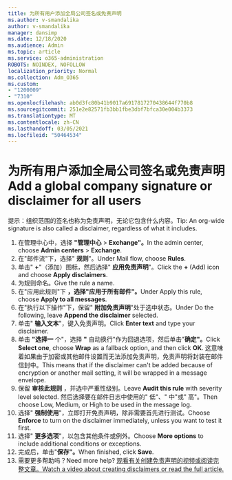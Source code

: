 ```yaml
---
title: 为所有用户添加全局公司签名或免责声明
ms.author: v-smandalika
author: v-smandalika
manager: dansimp
ms.date: 12/18/2020
ms.audience: Admin
ms.topic: article
ms.service: o365-administration
ROBOTS: NOINDEX, NOFOLLOW
localization_priority: Normal
ms.collection: Adm_O365
ms.custom:
- "1200009"
- "7310"
ms.openlocfilehash: ab0d3fc80b41b9017a6917817270438644f770b8
ms.sourcegitcommit: 251e2e82571fb3bb1fbe3dbf7bfca30e004b3373
ms.translationtype: MT
ms.contentlocale: zh-CN
ms.lasthandoff: 03/05/2021
ms.locfileid: "50464534"
---
```

# <a name="add-a-global-company-signature-or-disclaimer-for-all-users"></a><span data-ttu-id="25979-102">为所有用户添加全局公司签名或免责声明</span><span class="sxs-lookup"><span data-stu-id="25979-102">Add a global company signature or disclaimer for all users</span></span>

<span data-ttu-id="25979-103">提示：组织范围的签名也称为免责声明，无论它包含什么内容。</span><span class="sxs-lookup"><span data-stu-id="25979-103">Tip: An org-wide signature is also called a disclaimer, regardless of what it includes.</span></span>

1. <span data-ttu-id="25979-104">在管理中心中，选择 **"管理中心**  >  **Exchange"。**</span><span class="sxs-lookup"><span data-stu-id="25979-104">In the admin center, choose **Admin centers** > **Exchange**.</span></span>
2. <span data-ttu-id="25979-105">在"邮件流"下，选择" **规则**"。</span><span class="sxs-lookup"><span data-stu-id="25979-105">Under Mail flow, choose **Rules**.</span></span>
3. <span data-ttu-id="25979-106">单击" **+**"（添加）图标，然后选择" **应用免责声明**"。</span><span class="sxs-lookup"><span data-stu-id="25979-106">Click the **+** (Add) icon and choose **Apply disclaimers**.</span></span>
4. <span data-ttu-id="25979-107">为规则命名。</span><span class="sxs-lookup"><span data-stu-id="25979-107">Give the rule a name.</span></span>
5. <span data-ttu-id="25979-108">在"应用此规则"下 **，选择"应用于所有邮件"。**</span><span class="sxs-lookup"><span data-stu-id="25979-108">Under Apply this rule, choose **Apply to all messages**.</span></span>
6. <span data-ttu-id="25979-109">在"执行以下操作"下，保留" **附加免责声明**"处于选中状态。</span><span class="sxs-lookup"><span data-stu-id="25979-109">Under Do the following, leave **Append the disclaimer** selected.</span></span>
7. <span data-ttu-id="25979-110">单击" **输入文本**"，键入免责声明。</span><span class="sxs-lookup"><span data-stu-id="25979-110">Click **Enter text** and type your disclaimer.</span></span>
8. <span data-ttu-id="25979-111">单击 **"选择一** 个"，选择 **"** 自动换行"作为回退选项，然后单击"**确定"。**</span><span class="sxs-lookup"><span data-stu-id="25979-111">Click **Select one**, choose **Wrap** as a fallback option, and then click **OK**.</span></span> <span data-ttu-id="25979-112">这意味着如果由于加密或其他邮件设置而无法添加免责声明，免责声明将封装在邮件信封中。</span><span class="sxs-lookup"><span data-stu-id="25979-112">This means that if the disclaimer can't be added because of encryption or another mail setting, it will be wrapped in a message envelope.</span></span>
9. <span data-ttu-id="25979-113">保留 **审核此规则** ，并选中严重性级别。</span><span class="sxs-lookup"><span data-stu-id="25979-113">Leave **Audit this rule** with severity level selected.</span></span> <span data-ttu-id="25979-114">然后选择要在邮件日志中使用的" 低"、" 中"或" 高"。</span><span class="sxs-lookup"><span data-stu-id="25979-114">Then choose Low, Medium, or High to be used in the message log.</span></span>
10. <span data-ttu-id="25979-115">选择" **强制使用**"，立即打开免责声明，除非需要首先进行测试。</span><span class="sxs-lookup"><span data-stu-id="25979-115">Choose **Enforce** to turn on the disclaimer immediately, unless you want to test it first.</span></span>
11. <span data-ttu-id="25979-116">选择" **更多选项**"，以包含其他条件或例外。</span><span class="sxs-lookup"><span data-stu-id="25979-116">Choose **More options** to include additional conditions or exceptions.</span></span>
12. <span data-ttu-id="25979-117">完成后，单击"**保存"。**</span><span class="sxs-lookup"><span data-stu-id="25979-117">When finished, click **Save**.</span></span>
13. <span data-ttu-id="25979-118">需要更多帮助吗？</span><span class="sxs-lookup"><span data-stu-id="25979-118">Need more help?</span></span> [<span data-ttu-id="25979-119">观看有关创建免责声明的视频或阅读完整文章。</span><span class="sxs-lookup"><span data-stu-id="25979-119">Watch a video about creating disclaimers or read the full article.</span></span>](https://support.office.com/article/2d75860f-c527-4352-a7f6-73eba54c0c72?wt.mc_id=Chat_GlobalSignature)